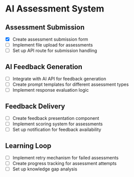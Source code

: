 # AI Assessment System

## Assessment Submission
- [x] Create assessment submission form
- [ ] Implement file upload for assessments
- [ ] Set up API route for submission handling

## AI Feedback Generation
- [ ] Integrate with AI API for feedback generation
- [ ] Create prompt templates for different assessment types
- [ ] Implement response evaluation logic

## Feedback Delivery
- [ ] Create feedback presentation component
- [ ] Implement scoring system for assessments
- [ ] Set up notification for feedback availability

## Learning Loop
- [ ] Implement retry mechanism for failed assessments
- [ ] Create progress tracking for assessment attempts
- [ ] Set up knowledge gap analysis